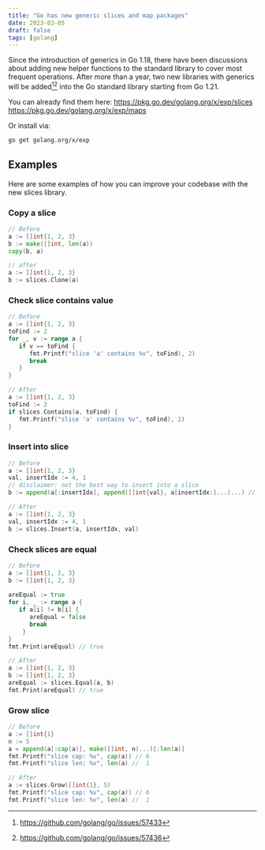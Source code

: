 ```yaml
---
title: "Go has new generic slices and map packages"
date: 2023-03-05
draft: false
tags: [golang]
---
```

Since the introduction of generics in Go 1.18, there have been discussions about adding new helper functions to the standard library to cover most frequent operations. After more than a year, two new libraries with generics will be added[^1][^2] into the Go standard library starting from Go 1.21.
<!--more-->
You can already find them here:
https://pkg.go.dev/golang.org/x/exp/slices
https://pkg.go.dev/golang.org/x/exp/maps

Or install via:
```bash
go get golang.org/x/exp
```

## Examples
Here are some examples of how you can improve your codebase with the new slices library.
### Copy a slice
```go
// Before
a := []int{1, 2, 3}  
b := make([]int, len(a))  
copy(b, a)

// after
a := []int{1, 2, 3}  
b := slices.Clone(a)
```

### Check slice contains value 
```go
// Before
a := []int{1, 2, 3}  
toFind := 2  
for _, v := range a {  
   if v == toFind {  
      fmt.Printf("slice 'a' contains %v", toFind), 2)  
      break
   }
}

// After
a := []int{1, 2, 3}  
toFind := 2  
if slices.Contains(a, toFind) {  
   fmt.Printf("slice 'a' contains %v", toFind), 2)  
}
```

### Insert into slice
```go
// Before
a := []int{1, 2, 3}  
val, insertIdx := 4, 1  
// disclaimer: not the best way to insert into a slice  
b := append(a[:insertIdx], append([]int{val}, a[insertIdx:]...)...) // [1 4 2 3]

// After
a := []int{1, 2, 3}  
val, insertIdx := 4, 1  
b := slices.Insert(a, insertIdx, val)
```

### Check slices are equal
```go
// Before
a := []int{1, 2, 3}  
b := []int{1, 2, 3}  
  
areEqual := true  
for i, _ := range a {  
   if a[i] != b[i] {  
      areEqual = false  
      break
    }  
}
fmt.Print(areEqual) // true

// After
a := []int{1, 2, 3}  
b := []int{1, 2, 3}  
areEqual := slices.Equal(a, b)
fmt.Print(areEqual) // true
```
### Grow slice
```go
// Before
a := []int{1}  
n := 5  
a = append(a[:cap(a)], make([]int, n)...)[:len(a)]
fmt.Printf("slice cap: %v", cap(a)) // 6
fmt.Printf("slice len: %v", len(a) //  1

// After
a := slices.Grow([]int{1}, 5)  
fmt.Printf("slice cap: %v", cap(a)) // 6
fmt.Printf("slice len: %v", len(a) //  1
```

[^1]: https://github.com/golang/go/issues/57433
[^2]: https://github.com/golang/go/issues/57436
